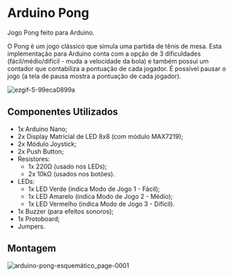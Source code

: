 # Arduino Pong
Jogo Pong feito para Arduino.

O Pong é um jogo clássico que simula uma partida de tênis de mesa. Esta implementação para Arduino conta com a opção de 3 dificuldades (fácil/médio/difícil - muda a velocidade da bola) e também possui um contador que contabiliza a pontuação de cada jogador. É possível pausar o jogo (a tela de pausa mostra a pontuação de cada jogador).

![ezgif-5-99eca0899a](https://user-images.githubusercontent.com/91160798/159200138-f976fd49-e6dc-498b-9a17-1d912f067497.gif)

## Componentes Utilizados
- 1x Arduino Nano;
- 2x Display Matricial de LED 8x8 (com módulo MAX7219);
- 2x Módulo Joystick;
- 2x Push Button;
- Resistores:
  - 1x 220Ω (usado nos LEDs);
  - 2x 10kΩ (usados nos botões).
- LEDs:
  - 1x LED Verde (indica Modo de Jogo 1 - Fácil);
  - 1x LED Amarelo (indica Modo de Jogo 2 - Médio);
  - 1x LED Vermelho (indica Modo de Jogo 3 - Difícil).
- 1x Buzzer (para efeitos sonoros);
- 1x Protoboard;
- Jumpers.

## Montagem
![arduino-pong-esquemático_page-0001](https://user-images.githubusercontent.com/91160798/159200724-54ce7728-a6fd-4073-9356-1df63559a87d.jpg)
